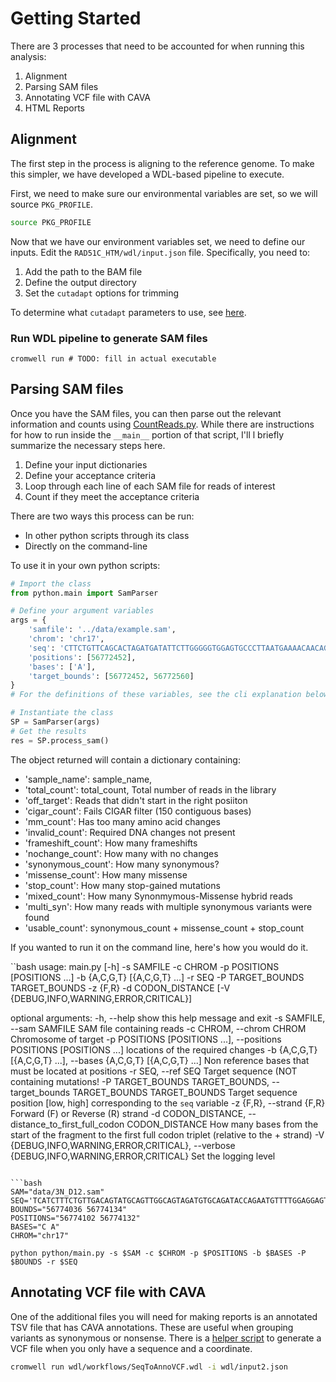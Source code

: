# Getting Started

There are 3 processes that need to be accounted for when running this analysis:

1. Alignment
2. Parsing SAM files
3. Annotating VCF file with CAVA
4. HTML Reports

## Alignment

The first step in the process is aligning to the reference genome. To make this simpler, we have developed a WDL-based
pipeline to execute.

First, we need to make sure our environmental variables are set, so we will source `PKG_PROFILE`.

```bash
source PKG_PROFILE
```

Now that we have our environment variables set, we need to define our inputs. Edit the `RAD51C_HTM/wdl/input.json` file.
Specifically, you need to:

1. Add the path to the BAM file
2. Define the output directory
3. Set the `cutadapt` options for trimming

To determine what `cutadapt` parameters to use, see [here](WhatToClip.md).

### Run WDL pipeline to generate SAM files

```shell
cromwell run # TODO: fill in actual executable
```

## Parsing SAM files

Once you have the SAM files, you can then parse out the relevant information and counts
using [CountReads.py](../python/CountReads.py). While there are instructions for how to run inside the `__main__`
portion of that script, I'll l briefly summarize the necessary steps here.

1. Define your input dictionaries
2. Define your acceptance criteria
3. Loop through each line of each SAM file for reads of interest
4. Count if they meet the acceptance criteria

There are two ways this process can be run:

* In other python scripts through its class
* Directly on the command-line

To use it in your own python scripts:

```python
# Import the class
from python.main import SamParser

# Define your argument variables
args = {
    'samfile': '../data/example.sam',
    'chrom': 'chr17',
    'seq': 'CTTCTGTTCAGCACTAGATGATATTCTTGGGGGTGGAGTGCCCTTAATGAAAACAACAGAAATTTGTGGTGCACCAGGTGTTGGAAAAACACAATTATGGTAAAATAAA',
    'positions': [56772452],
    'bases': ['A'],
    'target_bounds': [56772452, 56772560]
}
# For the definitions of these variables, see the cli explanation below

# Instantiate the class
SP = SamParser(args)
# Get the results
res = SP.process_sam()
```

The object returned will contain a dictionary containing:
* 'sample_name':  sample_name,
* 'total_count':  total_count, Total number of reads in the library
* 'off_target': Reads that didn't start in the right posiiton
* 'cigar_count':  Fails CIGAR filter (150 contiguous bases)
* 'mm_count':     Has too many amino acid changes
* 'invalid_count': Required DNA changes not present
* 'frameshift_count':  How many frameshifts
* 'nochange_count': How many with no changes
* 'synonymous_count': How many synonymous?
* 'missense_count': How many missense
* 'stop_count': How many stop-gained mutations
* 'mixed_count': How many Synonmymous-Missense hybrid reads
* 'multi_syn': How many reads with multiple synonymous variants were found
* 'usable_count':  synonymous_count + missense_count + stop_count

If you wanted to run it on the command line, here's how you would do it.

``bash
usage: main.py [-h] -s SAMFILE -c CHROM -p POSITIONS [POSITIONS ...] -b
               {A,C,G,T} [{A,C,G,T} ...] -r SEQ -P TARGET_BOUNDS TARGET_BOUNDS
               -z {F,R} -d CODON_DISTANCE
               [-V {DEBUG,INFO,WARNING,ERROR,CRITICAL}]

optional arguments:
  -h, --help            show this help message and exit
  -s SAMFILE, --sam SAMFILE
                        SAM file containing reads
  -c CHROM, --chrom CHROM
                        Chromosome of target
  -p POSITIONS [POSITIONS ...], --positions POSITIONS [POSITIONS ...]
                        locations of the required changes
  -b {A,C,G,T} [{A,C,G,T} ...], --bases {A,C,G,T} [{A,C,G,T} ...]
                        Non reference bases that must be located at positions
  -r SEQ, --ref SEQ     Target sequence (NOT containing mutations!
  -P TARGET_BOUNDS TARGET_BOUNDS, --target_bounds TARGET_BOUNDS TARGET_BOUNDS
                        Target sequence position [low, high] corresponding to
                        the `seq` variable
  -z {F,R}, --strand {F,R}
                        Forward (F) or Reverse (R) strand
  -d CODON_DISTANCE, --distance_to_first_full_codon CODON_DISTANCE
                        How many bases from the start of the fragment to the
                        first full codon triplet (relative to the + strand)
  -V {DEBUG,INFO,WARNING,ERROR,CRITICAL}, --verbose {DEBUG,INFO,WARNING,ERROR,CRITICAL}
                        Set the logging level

```

```bash
SAM="data/3N_D12.sam"
SEQ='TCATCTTTCTGTTGACAGTATGCAGTTGGCAGTAGATGTGCAGATACCAGAATGTTTTGGAGGAGTcGCAGGTGAAGCAGTTTTTATTGATACAGAaGG'
BOUNDS="56774036 56774134"
POSITIONS="56774102 56774132"
BASES="C A"
CHROM="chr17"

python python/main.py -s $SAM -c $CHROM -p $POSITIONS -b $BASES -P $BOUNDS -r $SEQ
```

## Annotating VCF file with CAVA

One of the additional files you will need for making reports is an annotated TSV file that has CAVA annotations. These
are useful when grouping variants as synonymous or nonsense. There is a [helper script](../python/AllPossible.py) to
generate a VCF file when you only have a sequence and a coordinate.

```bash
cromwell run wdl/workflows/SeqToAnnoVCF.wdl -i wdl/input2.json
```




